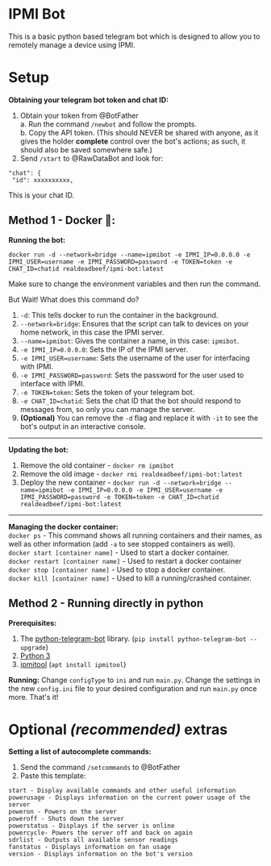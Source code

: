# IPMI Bot   
This is a basic python based telegram bot which is designed to allow you to remotely manage a device using IPMI.  
  
# Setup  
**Obtaining your telegram bot token and chat ID:**  
1. Obtain your token from @BotFather    
   a. Run the command `/newbot` and follow the prompts.    
   b. Copy the API token. (This should NEVER be shared with anyone, as it gives the holder **complete** control over the bot's actions; as such, it should also be saved somewhere safe.)    
2. Send `/start` to @RawDataBot and look for:  
```  
"chat": {  
 "id": xxxxxxxxxx,
```  
This is your chat ID.  
## Method 1 - Docker 🐳:  
  
**Running the bot:**  
  
`docker run -d --network=bridge --name=ipmibot -e IPMI_IP=0.0.0.0 -e IPMI_USER=username -e IPMI_PASSWORD=password -e TOKEN=token -e CHAT_ID=chatid realdeadbeef/ipmi-bot:latest`  
  
Make sure to change the environment variables and then run the command.  
  
But Wait! What does this command do?  
  
 1. `-d`: This tells docker to run the container in the background.  
 2. `--network=bridge`: Ensures that the script can talk to devices on your home network, in this case the IPMI server.  
 3. `--name=ipmibot`: Gives the container a name, in this case: `ipmibot`.  
 4. `-e IPMI_IP=0.0.0.0`: Sets the IP of the IPMI server.  
 5. `-e IPMI_USER=username`: Sets the username of the user for interfacing with IPMI.  
 6. `-e IPMI_PASSWORD=password`: Sets the password for the user used to interface with IPMI.  
 7. `-e TOKEN=token`: Sets the token of your telegram bot.  
 8. `-e CHAT_ID=chatid`: Sets the chat ID that the bot should respond to messages from, so only you can manage the server.  
 9. **(Optional)** You can remove the `-d` flag and replace it with `-it` to see the bot's output in an interactive console.  
  
---
**Updating the bot:**  
1. Remove the old container - `docker rm ipmibot`
2. Remove the old image - `docker rmi realdeadbeef/ipmi-bot:latest`
3. Deploy the new container - `docker run -d --network=bridge --name=ipmibot -e IPMI_IP=0.0.0.0 -e IPMI_USER=username -e IPMI_PASSWORD=password -e TOKEN=token -e CHAT_ID=chatid realdeadbeef/ipmi-bot:latest`
---
**Managing the docker container:**  
`docker ps` - This command shows all running containers and their names, as well as other information (add `-a` to see stopped containers as well).    
`docker start [container name]` - Used to start a docker container.    
`docker restart [container name]` - Used to restart a docker container    
`docker stop [container name]` - Used to stop a docker container.    
`docker kill [container name]` - Used to kill a running/crashed container.  
  
## Method 2 - Running directly in python  
**Prerequisites:**  
1. The [python-telegram-bot](https://github.com/python-telegram-bot/python-telegram-bot) library. (`pip install python-telegram-bot --upgrade`)  
2. [Python 3](https://python.org)  
3. [ipmitool](https://www.ibm.com/docs/en/power8/8335-GTA?topic=overview-ipmitool) (`apt install ipmitool`)  
  
**Running:** Change `configType` to `ini` and run `main.py`. Change the settings in the new `config.ini` file to your desired configuration and run `main.py` once more. That's it!

# Optional *(recommended)* extras

**Setting a list of autocomplete commands:**
1. Send the command `/setcommands` to @BotFather
2. Paste this template:
```
start - Display available commands and other useful information
powerusage - Displays information on the current power usage of the server
poweron - Powers on the server
poweroff - Shuts down the server
powerstatus - Displays if the server is online
powercycle- Powers the server off and back on again
sdrlist - Outputs all available sensor readings
fanstatus - Displays information on fan usage
version - Displays information on the bot's version
```
